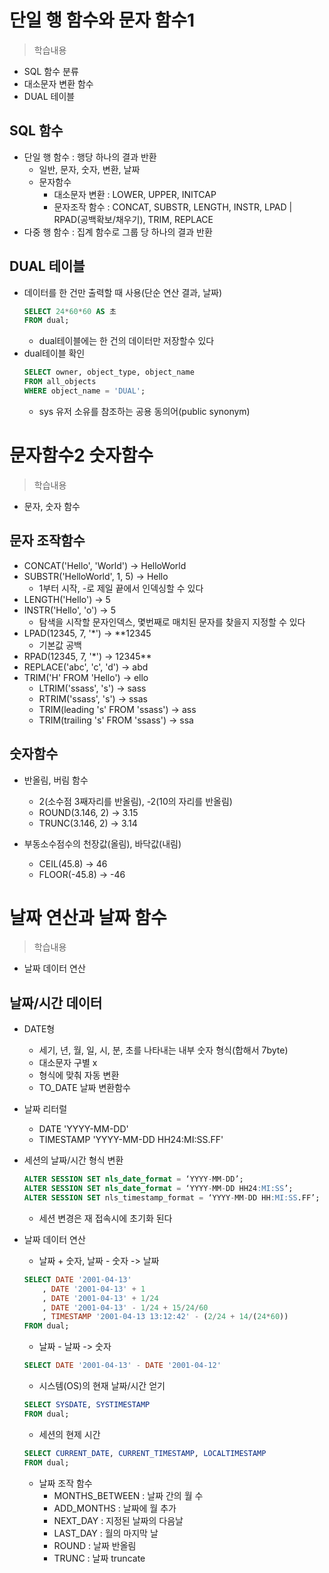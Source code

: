 # 단일 행 함수와 문자 함수1
> 학습내용
- SQL 함수 분류
- 대소문자 변환 함수
- DUAL 테이블

## SQL 함수
- 단일 행 함수 : 행당 하나의 결과 반환
    - 일반, 문자, 숫자, 변환, 날짜
    - 문자함수
        - 대소문자 변환 : LOWER, UPPER, INITCAP
        - 문자조작 함수 : CONCAT, SUBSTR, LENGTH, INSTR, LPAD | RPAD(공백확보/채우기), TRIM, REPLACE
- 다중 행 함수 : 집계 함수로 그룹 당 하나의 결과 반환


## DUAL 테이블
- 데이터를 한 건만 출력할 때 사용(단순 연산 결과, 날짜)
    ```sql
    SELECT 24*60*60 AS 초 
    FROM dual;
    ```
    - dual테이블에는 한 건의 데이터만 저장할수 있다
- dual테이블 확인
    ```sql
    SELECT owner, object_type, object_name 
    FROM all_objects
    WHERE object_name = 'DUAL';
    ```
    - sys 유저 소유를 참조하는 공용 동의어(public synonym)


# 문자함수2 숫자함수
> 학습내용
- 문자, 숫자 함수

## 문자 조작함수
- CONCAT('Hello', 'World') -> HelloWorld
- SUBSTR('HelloWorld', 1, 5) -> Hello
    - 1부터 시작, -로 제일 끝에서 인덱싱할 수 있다
- LENGTH('Hello') -> 5
- INSTR('Hello', 'o') -> 5
    - 탐색을 시작할 문자인덱스, 몇번째로 매치된 문자를 찾을지 지정할 수 있다 
- LPAD(12345, 7, '*') -> **12345
    - 기본값 공백
- RPAD(12345, 7, '*') -> 12345**
- REPLACE('abc', 'c', 'd') -> abd
- TRIM('H' FROM 'Hello') -> ello
    - LTRIM('ssass', 's') -> sass
    - RTRIM('ssass', 's') -> ssas
    - TRIM(leading 's' FROM 'ssass') -> ass
    - TRIM(trailing 's' FROM 'ssass') -> ssa

## 숫자함수
- 반올림, 버림 함수
    - 2(소수점 3째자리를 반올림), -2(10의 자리를 반올림)
    - ROUND(3.146, 2) -> 3.15
    - TRUNC(3.146, 2) -> 3.14

- 부동소수점수의 천장값(올림), 바닥값(내림)
    - CEIL(45.8) -> 46
    - FLOOR(-45.8) -> -46

# 날짜 연산과 날짜 함수
> 학습내용
- 날짜 데이터 연산

## 날짜/시간 데이터
- DATE형
    - 세기, 년, 월, 일, 시, 분, 초를 나타내는 내부 숫자 형식(합해서 7byte)
    - 대소문자 구별 x
    - 형식에 맞춰 자동 변환
    - TO_DATE 날짜 변환함수

- 날짜 리터럴
    - DATE 'YYYY-MM-DD'
    - TIMESTAMP 'YYYY-MM-DD HH24:MI:SS.FF'

- 세션의 날짜/시간 형식 변환
    ```sql
    ALTER SESSION SET nls_date_format = ‘YYYY-MM-DD’;
    ALTER SESSION SET nls_date_format = ‘YYYY-MM-DD HH24:MI:SS’;
    ALTER SESSION SET nls_timestamp_format = ‘YYYY-MM-DD HH:MI:SS.FF’;
    ```
    - 세션 변경은 재 접속시에 초기화 된다

- 날짜 데이터 연산
    - 날짜 + 숫자, 날짜 - 숫자 -> 날짜
    ```sql
    SELECT DATE '2001-04-13'
        , DATE '2001-04-13' + 1
        , DATE '2001-04-13' + 1/24
        , DATE '2001-04-13' - 1/24 + 15/24/60
        , TIMESTAMP '2001-04-13 13:12:42' - (2/24 + 14/(24*60))
    FROM dual;
    ```

    - 날짜 - 날짜 -> 숫자
    ```sql
    SELECT DATE '2001-04-13' - DATE '2001-04-12'
    ```

    - 시스템(OS)의 현재 날짜/시간 얻기
    ```sql
    SELECT SYSDATE, SYSTIMESTAMP
    FROM dual;
    ```
     
    - 세션의 현제 시간
    ```sql
    SELECT CURRENT_DATE, CURRENT_TIMESTAMP, LOCALTIMESTAMP
    FROM dual;
    ```

    - 날짜 조작 함수
        - MONTHS_BETWEEN : 날짜 간의 월 수
        - ADD_MONTHS : 날짜에 월 추가
        - NEXT_DAY : 지정된 날짜의 다음날
        - LAST_DAY : 월의 마지막 날
        - ROUND : 날짜 반올림
        - TRUNC : 날짜 truncate
    